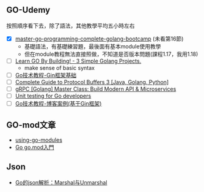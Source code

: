 ## GO-Udemy
按照順序看下去，除了語法，其他教學平均五小時左右
*  [x] [master-go-programming-complete-golang-bootcamp](https://www.udemy.com/course/master-go-programming-complete-golang-bootcamp/) (未看第16節)
    *  基礎語法，有基礎練習題，最後面有基本module使用教學
    *  但在module教程無法直接照做，不知道是否版本問題(課程1.17，我用1.18)
*  [ ] [Learn GO By Building! - 3 Simple Golang Projects.](https://www.udemy.com/course/build-3-simple-golang-projects/)
    *  make sense of basic syntax
*  [ ] [Go技术教程-Gin框架基础](https://www.udemy.com/course/golang-gin/)
*  [ ] [Complete Guide to Protocol Buffers 3 [Java, Golang, Python]](https://www.udemy.com/course/protocol-buffers/)
*  [ ] [gRPC [Golang] Master Class: Build Modern API & Microservices](https://www.udemy.com/course/grpc-golang/)
*  [ ] [Unit testing for Go developers](https://www.udemy.com/course/unit-testing-go-developers/)
*  [ ] [Go技术教程-博客案例(基于Gin框架)](https://www.udemy.com/course/go-gin-blog/)

## GO-mod文章
* [using-go-modules](https://go.dev/blog/using-go-modules)
* [Go go.mod入門](https://tw511.com/a/01/30983.html)


## Json
* [Go的json解析：Marshal与Unmarshal](https://blog.csdn.net/zxy_666/article/details/80173288)
